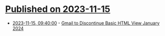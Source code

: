 # [Published on 2023-11-15](index.md)

* [2023-11-15, 09:40:00](https://soylentnews.org/article.pl?sid=23/11/14/0221211&from=rss) - [Gmail to Discontinue Basic HTML View January 2024](https://soylentnews.org/article.pl?sid=23/11/14/0221211&from=rss)

